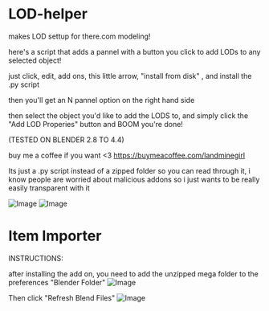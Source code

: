 # LOD-helper
makes LOD settup for there.com modeling!


here's a script that adds a pannel with a button you click to add LODs to any selected object!

just click, edit, add ons, this little arrow, "install from disk" , and install the .py script


then you'll get an N pannel option on the right hand side

then select the object you'd like to add the LODS to, and simply click the "Add LOD Properies" button and BOOM you're done! 


(TESTED ON BLENDER 2.8 TO 4.4)

buy me a coffee if you want <3
https://buymeacoffee.com/landminegirl

Its just a .py script instead of a zipped folder so you can read through it, i know people are worried about malicious addons so i just wants to be really easily transparent with it

![Image](https://github.com/user-attachments/assets/74af8bc2-bdc2-43ed-8da6-6ffbf26d3a69)
![Image](https://github.com/user-attachments/assets/fd33a194-9ec3-44c1-a075-d6024fa7a115)


# Item Importer
INSTRUCTIONS:

after installing the add on, you need to add the unzipped mega folder to the preferences "Blender Folder"
![Image](https://github.com/user-attachments/assets/66075012-7e7b-4279-8901-2451d706a5c9)


Then click "Refresh Blend Files"
![Image](https://github.com/user-attachments/assets/c9aee1e8-e7fb-4486-9f16-bbd9d79aabae)
